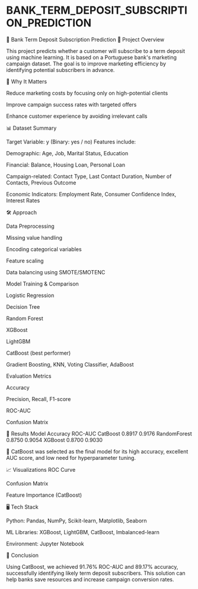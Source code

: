 # BANK_TERM_DEPOSIT_SUBSCRIPTION_PREDICTION
📌 Bank Term Deposit Subscription Prediction
🏦 Project Overview

This project predicts whether a customer will subscribe to a term deposit using machine learning.
It is based on a Portuguese bank's marketing campaign dataset. The goal is to improve marketing efficiency by identifying potential subscribers in advance.

🎯 Why It Matters

Reduce marketing costs by focusing only on high-potential clients

Improve campaign success rates with targeted offers

Enhance customer experience by avoiding irrelevant calls

📊 Dataset Summary

Target Variable: y (Binary: yes / no)
Features include:

Demographic: Age, Job, Marital Status, Education

Financial: Balance, Housing Loan, Personal Loan

Campaign-related: Contact Type, Last Contact Duration, Number of Contacts, Previous Outcome

Economic Indicators: Employment Rate, Consumer Confidence Index, Interest Rates

🛠 Approach

Data Preprocessing

Missing value handling

Encoding categorical variables

Feature scaling

Data balancing using SMOTE/SMOTENC

Model Training & Comparison

Logistic Regression

Decision Tree

Random Forest

XGBoost

LightGBM

CatBoost (best performer)

Gradient Boosting, KNN, Voting Classifier, AdaBoost

Evaluation Metrics

Accuracy

Precision, Recall, F1-score

ROC-AUC

Confusion Matrix

🚀 Results
Model	Accuracy	ROC-AUC
CatBoost	0.8917	0.9176
RandomForest	0.8750	0.9054
XGBoost	0.8700	0.9030

📌 CatBoost was selected as the final model for its high accuracy, excellent AUC score, and low need for hyperparameter tuning.

📈 Visualizations
ROC Curve

Confusion Matrix

Feature Importance (CatBoost)

🖥 Tech Stack

Python: Pandas, NumPy, Scikit-learn, Matplotlib, Seaborn

ML Libraries: XGBoost, LightGBM, CatBoost, Imbalanced-learn

Environment: Jupyter Notebook

📜 Conclusion

Using CatBoost, we achieved 91.76% ROC-AUC and 89.17% accuracy, successfully identifying likely term deposit subscribers. This solution can help banks save resources and increase campaign conversion rates.
